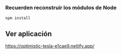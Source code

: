 
### Recuerden reconstruir los módulos de Node

```
npm install
```

## Ver aplicación
https://optimistic-tesla-e1cae9.netlify.app/

